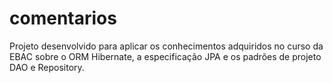 # comentarios
Projeto desenvolvido para aplicar os conhecimentos adquiridos no curso da EBAC sobre o ORM Hibernate, a especificação JPA e os padrões de projeto DAO e Repository.
